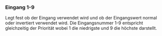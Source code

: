 ﻿### Eingang 1-9

Legt fest ob der Eingang verwendet wird und ob der Eingangswert normal oder invertiert verwendet wird.
Die Eingangsnummer 1-9 entspricht gleichzeitig der Priorität wobei 1 die niedrigste und 9 die höchste darstellt.

